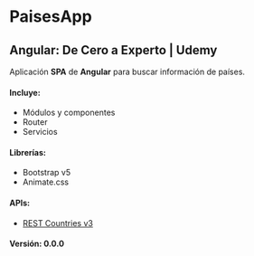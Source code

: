 # PaisesApp

## Angular: De Cero a Experto | Udemy

Aplicación __SPA__ de __Angular__ para buscar información de países.


#### Incluye:
+ Módulos y componentes
+ Router
+ Servicios

#### Librerías:
- Bootstrap v5
- Animate.css

#### APIs:
+ [REST Countries v3](https://restcountries.com/)

#### Versión: 0.0.0